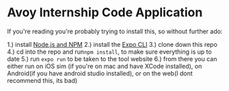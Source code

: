 # Avoy Internship Code Application

If you're reading you're probably trying to install this, so without further ado:

1.) install [Node.js and NPM](https://nodejs.org/en/)
2.) install the [Expo CLI](https://docs.expo.io/get-started/installation/)
3.) clone down this repo
4.) cd into the repo and run`npm install`, to make sure everything is up to date
5.) run `expo run` to be taken to the tool website
6.) from there you can either run on iOS sim (if you're on mac and have XCode installed), on Android(if you have android studio installed), or on the web(I dont recommend this, its bad)